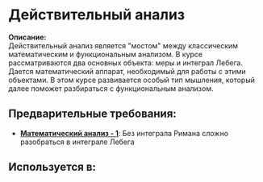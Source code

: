 # Действительный анализ

**Описание:**  
Действительный анализ является "мостом" между классическим математическим и функциональным анализом.
В курсе рассматриваются два основных объекта: меры и интеграл Лебега. Дается математический аппарат, 
необходимый для работы с этими объектами. В этом курсе развивается особый тип мышления, который далее
поможет разбираться с функциональным анализом.


## Предварительные требования:

- **[Математический анализ - 1](calculus_i.md)**: Без интеграла Римана сложно разобраться в интеграле Лебега



## Используется в:
